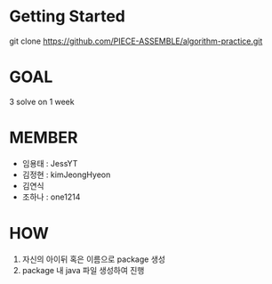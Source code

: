 # Getting Started
git clone https://github.com/PIECE-ASSEMBLE/algorithm-practice.git

# GOAL
3 solve on 1 week

# MEMBER
- 임용태 : JessYT
- 김정현 : kimJeongHyeon
- 김연식
- 조하나 : one1214

# HOW
1. 자신의 아이뒤 혹은 이름으로 package 생성
2. package 내 java 파일 생성하여 진행
